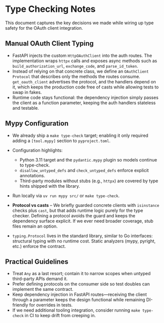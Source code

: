 # Type Checking Notes

This document captures the key decisions we made while wiring up type safety for the
OAuth client integration.

## Manual OAuth Client Typing
- FastAPI injects the custom `HttpOAuthClient` into the auth routes. The implementation
  wraps `httpx` calls and exposes async methods such as `build_authorization_url`,
  `exchange_code`, and `parse_id_token`.
- Instead of relying on that concrete class, we define an `OAuthClient` `Protocol` that
  describes only the methods the routes consume. `get_oauth_client` advertises the
  protocol, and the handlers depend on it, which keeps the production code free of casts
  while allowing tests to swap in fakes.
- Runtime code stays functional: the dependency injection simply passes the client as a
  function parameter, keeping the auth handlers stateless and testable.

## Mypy Configuration
- We already ship a `make type-check` target; enabling it only required adding a
  `[tool.mypy]` section to `pyproject.toml`.
- Configuration highlights:
  - Python 3.11 target and the `pydantic.mypy` plugin so models continue to type-check.
  - `disallow_untyped_defs` and `check_untyped_defs` enforce explicit annotations.
  - Third-party modules without stubs (e.g., `httpx`) are covered by type hints shipped
    with the library.
- Run locally via `uv run mypy src/` or `make type-check`.

- **Protocol vs casts** – We briefly guarded concrete clients with `isinstance`
  checks plus `cast`, but that adds runtime logic purely for the type checker. Defining a
  protocol avoids the guard and keeps the dependency surface explicit. If we ever need
  broader coverage, stub files remain an option.
- `typing.Protocol` lives in the standard library, similar to Go interfaces: structural
  typing with no runtime cost. Static analyzers (mypy, pyright, etc.) enforce the
  contract.

## Practical Guidelines
- Treat `Any` as a last resort; contain it to narrow scopes when untyped third-party
  APIs demand it.
- Prefer defining protocols on the consumer side so test doubles can implement the same
  contract.
- Keep dependency injection in FastAPI routes—receiving the client through a parameter
  keeps the design functional while remaining DI-friendly for overrides in tests.
- If we need additional tooling integration, consider running `make type-check` in CI to
  keep drift from creeping in.
